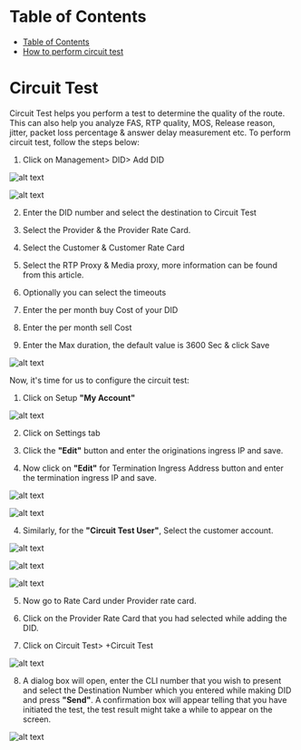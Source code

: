 # Table of Contents
* [Table of Contents](#table-of-contents)
* [How to perform circuit test](#how-to-perform-circuit-test)


# Circuit Test

Circuit Test helps you perform a test to determine the quality of the route. This can also help you analyze FAS, RTP quality, MOS, Release reason, jitter, packet loss percentage & answer delay measurement etc. To perform circuit test, follow the steps below:

1.	Click on Management> DID> Add DID

![alt text][circuit-test-1]

![alt text][circuit-test-2]

2. Enter the DID number and select the destination to Circuit Test

3.	Select the Provider & the Provider Rate Card.

4. Select the Customer & Customer Rate Card

5. Select the RTP Proxy & Media proxy, more information can be found from this article.

6. Optionally you can select the timeouts

7. Enter the per month buy Cost of your DID

8. Enter the per month sell Cost

9. Enter the Max duration, the default value is 3600 Sec & click Save

![alt text][circuit-test-3]


Now, it's time for us to configure the circuit test:

1. Click on Setup **"My Account"**

![alt text][circuit-test-4]

2. Click on Settings tab
 
2.	Click the **"Edit"** button and enter the originations ingress IP and save.

3.	Now click on **"Edit"** for Termination Ingress Address button and enter the termination ingress IP and save.

![alt text][circuit-test-5]  

![alt text][circuit-test-6]


4.	Similarly, for the **"Circuit Test User"**, Select the customer account.



![alt text][circuit-test-7]

![alt text][circuit-test-8]


![alt text][circuit-test-9]

5.	Now go to Rate Card under Provider rate card.

6.	Click on the Provider Rate Card that you had selected while adding the DID.

7. Click on Circuit Test> +Circuit Test

![alt text][circuit-test-10]  
 
8.	A dialog box will open, enter the CLI number that you wish to present and select the Destination Number which you entered while making DID and press **"Send"**. A confirmation box will appear telling that you have initiated the test, the test result might take a while to appear on the screen.

![alt text][circuit-test-11]  
  


[circuit-test-1]: https://raw.githubusercontent.com/digipigeon/connexcs-user-docs/master/new-img/circuit-test-1.png "Circuit Test 1"
[circuit-test-2]: https://raw.githubusercontent.com/digipigeon/connexcs-user-docs/master/new-img/circuit-test-2.png "Circuit Test 2"
[circuit-test-3]: https://raw.githubusercontent.com/digipigeon/connexcs-user-docs/master/new-img/circuit-test-3.png "Circuit Test 3"
[circuit-test-4]: https://raw.githubusercontent.com/digipigeon/connexcs-user-docs/master/new-img/circuit-test-4.png "Circuit Test 4"
[circuit-test-5]: https://raw.githubusercontent.com/digipigeon/connexcs-user-docs/master/new-img/circuit-test-5.png "Circuit Test 5"
[circuit-test-6]: https://raw.githubusercontent.com/digipigeon/connexcs-user-docs/master/new-img/circuit-test-6.png "Circuit Test 6"
[circuit-test-7]: https://raw.githubusercontent.com/digipigeon/connexcs-user-docs/master/new-img/circuit-test-7.png "Circuit Test 7"
[circuit-test-8]: https://raw.githubusercontent.com/digipigeon/connexcs-user-docs/master/new-img/circuit-test-8.png "Circuit Test 8"
[circuit-test-9]: https://raw.githubusercontent.com/digipigeon/connexcs-user-docs/master/new-img/circuit-test-9.png "Circuit Test 9"
[circuit-test-10]: https://raw.githubusercontent.com/digipigeon/connexcs-user-docs/master/new-img/circuit-test-10.png "Circuit Test 10"
[circuit-test-11]: https://raw.githubusercontent.com/digipigeon/connexcs-user-docs/master/new-img/circuit-test-11.png "Circuit Test 11"


